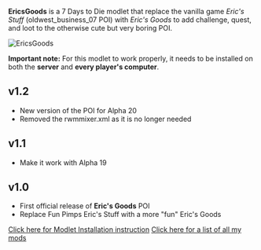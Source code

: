 **EricsGoods** is a 7 Days to Die modlet that replace the vanilla game *Eric's Stuff* (oldwest_business_07 POI) with *Eric's Goods* to add challenge, quest, and loot to the otherwise cute but very boring POI.

![EricsGoods](https://raw.githubusercontent.com/Laotseu/7dtdMods/EricsGoods_v1.2/EricsGoods/Prefabs/EricsGoods.jpg)

**Important note:** For this modlet to work properly, it needs to be installed on both the **server** and **every player's computer**.

v1.2
----

* New version of the POI for Alpha 20
* Removed the rwmmixer.xml as it is no longer needed

v1.1
----

* Make it work with Alpha 19

v1.0
----

* First official release of **Eric's Goods** POI
* Replace Fun Pimps Eric's Stuff with a more "fun" Eric's Goods

[Click here for Modlet Installation instruction](https://github.com/Laotseu/7dtdMods/blob/master/Modlet%20Installation.md)
[Click here for a list of all my mods](https://github.com/Laotseu/7dtdMods/blob/master/README.md)
